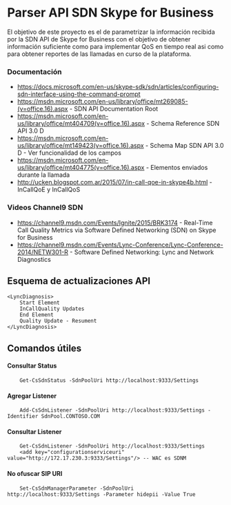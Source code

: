 # Parser API SDN Skype for Business

El objetivo de este proyecto es el de parametrizar la información recibida por la SDN API de Skype for Business con el objetivo de obtener información suficiente como para implementar QoS en tiempo real asi como para obtener reportes de las llamadas en curso de la plataforma.

### Documentación

- https://docs.microsoft.com/en-us/skype-sdk/sdn/articles/configuring-sdn-interface-using-the-command-prompt
- https://msdn.microsoft.com/en-us/library/office/mt269085-(v=office.16).aspx - SDN API Documentation Root
- https://msdn.microsoft.com/en-us/library/office/mt404709(v=office.16).aspx - Schema Reference SDN API 3.0 D
- https://msdn.microsoft.com/en-us/library/office/mt149423(v=office.16).aspx - Schema Map SDN API 3.0 D - Ver funcionalidad de los campos
- https://msdn.microsoft.com/en-us/library/office/mt404775(v=office.16).aspx - Elementos enviados durante la llamada
- http://ucken.blogspot.com.ar/2015/07/in-call-qoe-in-skype4b.html - InCallQoE y InCallQoS

### Videos Channel9 SDN

- https://channel9.msdn.com/Events/Ignite/2015/BRK3174 - Real-Time Call Quality Metrics via Software Defined Networking (SDN) on Skype for Business
- https://channel9.msdn.com/Events/Lync-Conference/Lync-Conference-2014/NETW301-R - Software Defined Networking: Lync and Network Diagnostics

## Esquema de actualizaciones API

    <LyncDiagnosis>
	    Start Element
	    InCallQuality Updates
	    End Element
	    Quality Update - Resument 
    </LyncDiagnosis>

## Comandos útiles
    
#### Consultar Status

        Get-CsSdnStatus -SdnPoolUri http://localhost:9333/Settings

#### Agregar Listener

        Add-CsSdnListener -SdnPoolUri http://localhost:9333/Settings -Identifier SdnPool.CONTOSO.COM

#### Consultar Listener

        Get-CsSdnListener -SdnPoolUri http://localhost:9333/Settings
        <add key="configurationserviceuri" value="http://172.17.230.3:9333/Settings"/> -- WAC es SDNM

#### No ofuscar SIP URI

        Set-CsSdnManagerParameter -SdnPoolUri http://localhost:9333/Settings -Parameter hidepii -Value True
